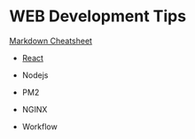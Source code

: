 # WEB Development Tips

[Markdown Cheatsheet](https://github.com/adam-p/markdown-here/wiki/Markdown-Cheatsheet)

- [React](/React/React.md)

- Nodejs

- PM2

- NGINX

- Workflow
